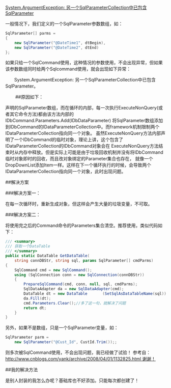﻿[System.ArgumentException: 另一个SqlParameterCollection中已包含SqlParameter](http://www.cnblogs.com/OldYongs/archive/2011/03/12/1982021.html)

一般情况下，我们定义的一个SqlParameter参数数组，如：

```c#
SqlParameter[] parms = 
{
    new SqlParameter("@DateTime1", dtBegin),
    new SqlParameter("@DateTime2", dtEnd)
};
```
如果只给一个SqlCommand使用，这种情况的参数使用，不会出现异常，但如果该参数数组同时给两个Sqlcommand使用，就会出现如下异常：

　　System.ArgumentException: 另一个SqlParameterCollection中已包含SqlParameter。

       
##原因如下：

声明的SqlParameter数组，而在循环的内部，每一次执行ExecuteNonQuery(或者其它命令方法)都由该方法内部的IDbCommand.Parameters.Add(IDbDataParameter)
将SqlParameter数组添加到IDbCommand的IDataParameterCollection中。而framework机制限制两个IDataParameterCollection指向同一个对象。
虽然ExecuteNonQuery方法内部声明了一个IDbCommand的临时对象，理论上讲，这个包含了IDataParameterCollection的IDbCommand对象会在
ExecuteNonQuery方法结束时从内存中释放。但是实际上可能是由于垃圾回收机制并没有将IDbCommand临时对象即时的回收，而且改对象绑定的Parameter集合也存在，
就像一个DropDownList添加Item一样。这样在下一个循环执行的时候，会导致两个IDataParameterCollection指向同一个对象，此时出现问题。

##解决方案

###解决方案一：

在每一次循环时，重新生成对象，但这样会产生大量的垃圾变量，不可取。

###解决方案二：

将使用完之后的Command命令的Parameters集合清空。推荐使用，类似代码如下：

```C#
/// <summary>
/// 获取一个DataTable
/// </summary>
public static DataTable GetDataTable(
    string connDBStr, string sql, params SqlParameter[] cmdParms)
{
    SqlCommand cmd = new SqlCommand();
    using (SqlConnection conn = new SqlConnection(connDBStr))
    {
        PrepareSqlCommand(cmd, conn, null, sql, cmdParms);
        SqlDataAdapter da = new SqlDataAdapter(cmd);
        DataTable dt = new DataTable　　　　(SetSqlAsDataTableName(sql));
        da.Fill(dt);
        cmd.Parameters.Clear();//多了这一句，就解决了问题
        return dt;
    }
}
```

另外，如果不是数组，只是一个SqlParameter变量，如：

```c#
SqlParameter parm = 
    new SqlParameter("@Cust_Id", CustId.Trim());;
```

则多次被SqlCommand使用，不会出现问题，我已经做了试验！
参考自：http://www.cnblogs.com/yank/archive/2008/04/01/1132825.html 谢谢！


##我的解决方法

是别人封装的我怎么办呢？基础库也不好添加。只能每次都创建了！
